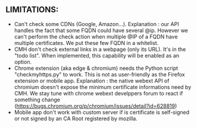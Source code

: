 ## LIMITATIONS:

- Can't check some CDNs (Google, Amazon...). Explanation : our API handles the fact that some FQDN could have several @ip. However we can't perform the check action when multiple @IP of a FQDN have multiple certificates. We put these few FQDN in a whitelist.
- CMH don't check external links in a webpage (only its URL). It's in the "todo list". When implemented, this capability will be enabled as an option.
- Chrome extension (aka edge & chromium) needs the Python script "checkmyhttps.py" to work. This is not as user-friendly as the Firefox extension or mobile app. Explanation : the native webext API of chromium doesn't expose the minimum certificate informations need by CMH. We stay tune with chrome webext develppers forum to react if something change (https://bugs.chromium.org/p/chromium/issues/detail?id=628819)
- Mobile app don't work with custom server if is certificate is self-signed or not signed by an CA Root registered by mozilla.
